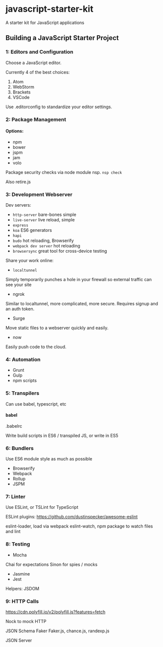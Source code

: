 # javascript-starter-kit
A starter kit for JavaScript applications

## Building a JavaScript Starter Project

### 1: Editors and Configuration

Choose a JavaScript editor.

Currently 4 of the best choices:

1. Atom
2. WebStorm
3. Brackets
4. VSCode

Use .editorconfig to standardize your editor settings.

### 2: Package Management

#### Options:

* npm
* bower
* jspm
* jam
* volo

Package security checks via node module nsp. `nsp check`

Also retire.js

### 3: Development Webserver

Dev servers:

* `http-server` bare-bones simple
* `live-server` live reload, simple
* `express`
* `koa` ES6 generators
* `hapi`
* `budo` hot reloading, Browserify
* `webpack dev server` hot reloading
* `browsersync` great tool for cross-device testing

Share your work online:

* `localtunnel`

Simply temporarily punches a hole in your firewall so external traffic can see your site

* ngrok

Similar to localtunnel, more complicated, more secure. Requires signup and an auth token.

* Surge

Move static files to a webserver quickly and easily.

* now

Easily push code to the cloud.

### 4: Automation

* Grunt
* Gulp
* npm scripts

### 5: Transpilers

Can use babel, typescript, etc

#### babel

.babelrc

Write build scripts in ES6 / transpiled JS, or write in ES5

### 6: Bundlers

Use ES6 module style as much as possible

* Browserify
* Webpack
* Rollup
* JSPM

### 7: Linter

Use ESLint, or TSLint for TypeScript

ESLint plugins: https://github.com/dustinspecker/awesome-eslint

eslint-loader, load via webpack
eslint-watch, npm package to watch files and lint

### 8: Testing

* Mocha

Chai for expectations
Sinon for spies / mocks

* Jasmine
* Jest

Helpers: JSDOM

### 9: HTTP Calls

https://cdn.polyfill.io/v2/polyfill.js?features=fetch

Nock to mock HTTP

JSON Schema Faker
Faker.js, chance.js, randexp.js

JSON Server
